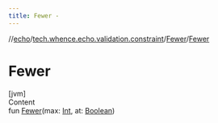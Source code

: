 ```yaml
---
title: Fewer -
---
```

//[echo](../../index.md)/[tech.whence.echo.validation.constraint](../index.md)/[Fewer](index.md)/[Fewer](-fewer.md)



# Fewer  
[jvm]  
Content  
fun [Fewer](-fewer.md)(max: [Int](https://kotlinlang.org/api/latest/jvm/stdlib/kotlin/-int/index.html), at: [Boolean](https://kotlinlang.org/api/latest/jvm/stdlib/kotlin/-boolean/index.html))  



